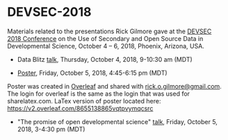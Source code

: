 # DEVSEC-2018

Materials related to the presentations Rick Gilmore gave at the [DEVSEC 2018 Conference](https://convention2.allacademic.com/one/srcd/devsec18/index.php?cmd=Prepare+Online+Program&program_focus=main&PHPSESSID=ghs9iuu3994o7nv5bd03p5d1g3) on the Use of Secondary and Open Source Data in Developmental Science, October 4 – 6, 2018, Phoenix, Arizona, USA.

- Data Blitz [talk](https://gilmore-lab.github.io/DEVSEC-2018/data_blitz/), Thursday, October 4, 2018, 9-10:30 am (MDT)

- [Poster](poster/gilmore-adolph-seisler-devsec-2018-poster.pdf), Friday, October 5, 2018, 4:45-6:15 pm (MDT)

Poster was created in [Overleaf](https://v2.overleaf.com/login) and shared with rick.o.gilmore@gmail.com. The login for overleaf is the same as the login that was used for sharelatex.com. LaTex version of poster located here: https://v2.overleaf.com/8655138865vqtpvymqcsrc

- "The promise of open developmental science"   [talk](https://gilmore-lab.github.io/DEVSEC-2018/promise-of-open-dev-sci/), Friday, October 5, 2018, 3-4:30 pm (MDT)
